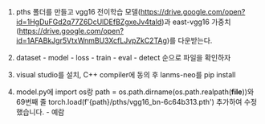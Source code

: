 1. pths 폴더를 만들고 vgg16 전이학습 모델(https://drive.google.com/open?id=1HgDuFGd2q77Z6DcUlDEfBZgxeJv4tald)과 east-vgg16 가중치(https://drive.google.com/open?id=1AFABkJgr5VtxWnmBU3XcfLJvpZkC2TAg)를 다운받는다.
   
2. dataset - model - loss - train - eval - detect 순으로 파일을 확인하자

3. visual studio를 설치, C++ compiler에 동의 후 lanms-neo를 pip install

4. model.py에 import os랑 path = os.path.dirname(os.path.realpath(__file__))와 
   69번째 줄 torch.load(f'{path}/pths/vgg16_bn-6c64b313.pth') 추가하여 수정했습니다. - 예람
